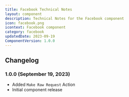 ```yaml
---
title: Facebook Technical Notes
layout: component
description: Technical Notes for the Facebook component
icon: facebook.png
icontext: Facebook component
category: facebook
updatedDate: 2023-09-19
ComponentVersion: 1.0.0
---
```


## Changelog

### 1.0.0 (September 19, 2023)

* Added `Make Raw Request` Action
* Initial component release
